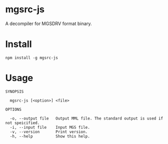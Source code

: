 # mgsrc-js

A decompiler for MGSDRV format binary. 

# Install
```
npm install -g mgsrc-js
```

# Usage
```
SYNOPSIS

  mgsrc-js [<option>] <file> 

OPTIONS

  -o, --output file   Output MML file. The standard output is used if not speicified. 
  -i, --input file    Input MGS file.                                                 
  -v, --version       Print version.                                                  
  -h, --help          Show this help.  
```
